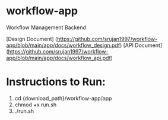 # workflow-app
Workflow Management Backend

[Design Document] (https://github.com/srujan1997/workflow-app/blob/main/app/docs/workflow_design.pdf)
[API Document] (https://github.com/srujan1997/workflow-app/blob/main/app/docs/workflow_api.pdf)

# Instructions to Run:
1. cd {download_path}/workflow-app/app
2. chmod +x run.sh
3. ./run.sh